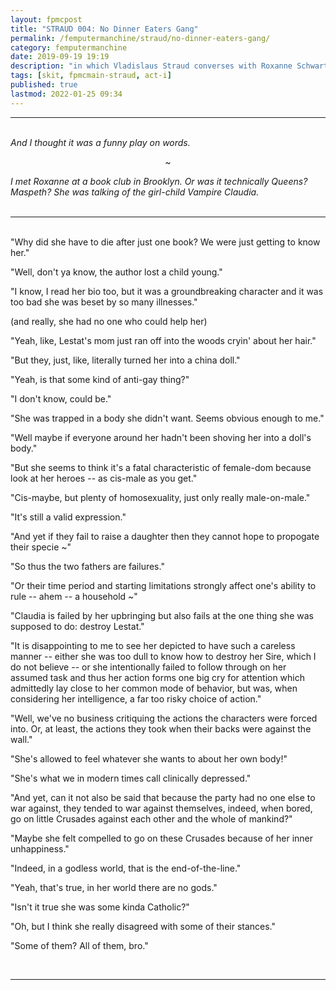 ```yaml
---
layout: fpmcpost
title: "STRAUD 004: No Dinner Eaters Gang"
permalink: /femputermanchine/straud/no-dinner-eaters-gang/
category: femputermanchine
date: 2019-09-19 19:19
description: "in which Vladislaus Straud converses with Roxanne Schwartz and her book club"
tags: [skit, fpmcmain-straud, act-i]
published: true
lastmod: 2022-01-25 09:34
---
```

[//]: # (  1/25/22  -added)

*****
<br><i>And I thought it was a funny play on words.</i>

<center>~</center>

<i>I met Roxanne at a book club in Brooklyn. Or was it technically Queens? Maspeth? She was talking of the girl-child Vampire Claudia.</i>
<br><br>

*****
<br>"Why did she have to die after just one book? We were just getting to know her."

"Well, don't ya know, the author lost a child young."

"I know, I read her bio too, but it was a groundbreaking character and it was too bad she was beset by so many illnesses."

(and really, she had no one who could help her)

"Yeah, like, Lestat's mom just ran off into the woods cryin' about her hair."

"But they, just, like, literally turned her into a china doll."

"Yeah, is that some kind of anti-gay thing?"

"I don't know, could be."

"She was trapped in a body she didn't want. Seems obvious enough to me."

"Well maybe if everyone around her hadn't been shoving her into a doll's body."

"But she seems to think it's a fatal characteristic of female-dom because look at her heroes -- as cis-male as you get."

"Cis-maybe, but plenty of homosexuality, just only really male-on-male."

"It's still a valid expression."

"And yet if they fail to raise a daughter then they cannot hope to propogate their specie ~"

"So thus the two fathers are failures."

"Or their time period and starting limitations strongly affect one's ability to rule -- ahem -- a household ~"

"Claudia is failed by her upbringing but also fails at the one thing she was supposed to do: destroy Lestat."

"It is disappointing to me to see her depicted to have such a careless manner -- either she was too dull to know how to destroy her Sire, which I do not believe -- or she intentionally failed to follow through on her assumed task and thus her action forms one big cry for attention which admittedly lay close to her common mode of behavior, but was, when considering her intelligence, a far too risky choice of action."

"Well, we've no business critiquing the actions the characters were forced into. Or, at least, the actions they took when their backs were against the wall."

"She's allowed to feel whatever she wants to about her own body!"

"She's what we in modern times call clinically depressed."

"And yet, can it not also be said that because the party had no one else to war against, they tended to war against themselves, indeed, when bored, go on little Crusades against each other and the whole of mankind?"

"Maybe she felt compelled to go on these Crusades because of her inner unhappiness."

"Indeed, in a godless world, that is the end-of-the-line."

"Yeah, that's true, in her world there are no gods."

"Isn't it true she was some kinda Catholic?"

"Oh, but I think she really disagreed with some of their stances."

"Some of them? All of them, bro."

<br>

*****

